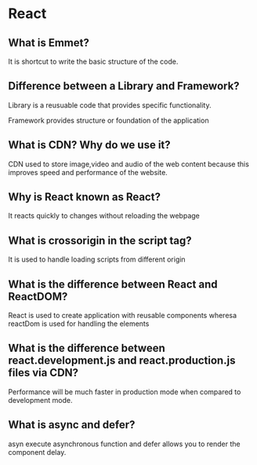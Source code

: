 # React

## What is Emmet?

It is shortcut to write the basic structure of the code.

## Difference between a Library and Framework?

Library is a reusuable code that provides specific functionality.

Framework provides structure or foundation of the application

## What is CDN? Why do we use it?

CDN used to store image,video and audio of the web content because this improves speed and performance of the website.

## Why is React known as React?

It reacts quickly to changes without reloading the webpage

## What is crossorigin in the script tag?

It is used to handle loading scripts from different origin

## What is the difference between React and ReactDOM?

React is used to create application with reusable components wheresa reactDom is used for handling the elements

## What is the difference between react.development.js and react.production.js files via CDN?

Performance will be much faster in production mode when compared to development mode.

## What is async and defer?

asyn execute asynchronous function and defer allows you to render the component delay.